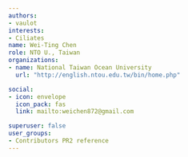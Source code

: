 ```yaml
---
authors:
- vaulot
interests:
- Ciliates
name: Wei-Ting Chen
role: NTO U., Taiwan
organizations:
- name: National Taiwan Ocean University
  url: "http://english.ntou.edu.tw/bin/home.php"

social:
- icon: envelope
  icon_pack: fas
  link: mailto:weichen872@gmail.com

superuser: false
user_groups:
- Contributors PR2 reference
---
```

